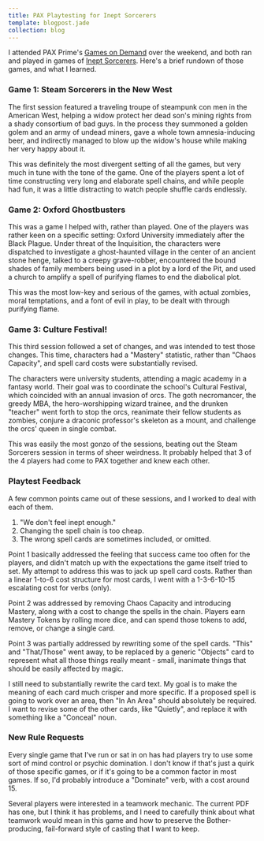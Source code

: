 ```yaml
---
title: PAX Playtesting for Inept Sorcerers
template: blogpost.jade
collection: blog
---
```


I attended PAX Prime's [Games on Demand] over the weekend, and both ran
and played in games of [Inept Sorcerers]. Here's a brief rundown of
those games, and what I learned.

<!-- more -->

### Game 1: Steam Sorcerers in the New West

The first session featured a traveling troupe of steampunk con men in the American West,
helping a widow protect her dead son's mining rights from a shady consortium of bad guys.
In the process they summoned a golden golem and an army of undead miners,
gave a whole town amnesia-inducing beer, and indirectly managed to blow up the widow's house
while making her very happy about it.

This was definitely the most divergent setting of all the games, but very much in tune
with the tone of the game. One of the players spent a lot of time constructing very long
and elaborate spell chains, and while people had fun, it was a little distracting to
watch people shuffle cards endlessly.

### Game 2: Oxford Ghostbusters

This was a game I helped with, rather than played. One of the players was rather keen
on a specific setting: Oxford University immediately after the Black Plague.
Under threat of the Inquisition, the characters were dispatched to investigate
a ghost-haunted village in the center of an ancient stone henge, talked to a creepy grave-robber,
encountered the bound shades of family members being used in a plot by a lord of the Pit,
and used a church to amplify a spell of purifying flames to end the diabolical plot.

This was the most low-key and serious of the games, with actual zombies, moral
temptations, and a font of evil in play, to be dealt with through purifying flame.

### Game 3: Culture Festival!

This third session followed a set of changes, and was intended to test those changes.
This time, characters had a "Mastery" statistic, rather than "Chaos Capacity", and
spell card costs were substantially revised.

The characters were university students, attending a magic academy in a fantasy world.
Their goal was to coordinate the school's Cultural Festival, which coincided with an
annual invasion of orcs. The goth necromancer, the greedy MBA, the hero-worshipping
wizard trainee, and the drunken "teacher" went forth to stop the orcs, reanimate their
fellow students as zombies, conjure a draconic professor's skeleton as a mount,
and challenge the orcs' queen in single combat.

This was easily the most gonzo of the sessions, beating out the Steam Sorcerers
session in terms of sheer weirdness. It probably helped that 3 of the 4 players
had come to PAX together and knew each other.

### Playtest Feedback

A few common points came out of these sessions, and I worked to deal with each of them.

1. "We don't feel inept enough."
2. Changing the spell chain is too cheap.
3. The wrong spell cards are sometimes included, or omitted.

Point 1 basically addressed the feeling that success came too often for the players,
and didn't match up with the expectations the game itself tried to set. My attempt
to address this was to jack up spell card costs. Rather than a linear 1-to-6 cost structure
for most cards, I went with a 1-3-6-10-15 escalating cost for verbs (only).

Point 2 was addressed by removing Chaos Capacity and introducing Mastery, along
with a cost to change the spells in the chain. Players earn Mastery Tokens by rolling
more dice, and can spend those tokens to add, remove, or change a single card.

Point 3 was partially addressed by rewriting some of the spell cards. "This" and
"That/Those" went away, to be replaced by a generic "Objects" card to represent what
all those things really meant - small, inanimate things that should be easily affected
by magic.

I still need to substantially rewrite the card text. My goal is to make the meaning
of each card much crisper and more specific. If a proposed spell is going to work over
an area, then "In An Area" should absolutely be required. I want to revise some of the
other cards, like "Quietly", and replace it with something like a "Conceal" noun.

### New Rule Requests

Every single game that I've run or sat in on has had players try to use some sort of
mind control or psychic domination. I don't know if that's just a quirk of those
specific games, or if it's going to be a common factor in most games. If so,
I'd probably introduce a "Dominate" verb, with a cost around 15.

Several players were interested in a teamwork mechanic. The current PDF has one,
but I think it has problems, and I need to carefully think about what teamwork would
mean in this game and how to preserve the Bother-producing, fail-forward style of
casting that I want to keep.

[Games on Demand]: http://www.indiegamesondemand.org/2015/08/26/pax-prime-2015-games-on-demand/
[Inept Sorcerers]: /games/inept-sorcerers.html

